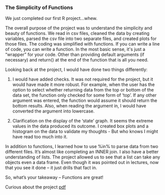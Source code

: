 ### The Simplicity of Functions

We just completed our first R project…whew.  

The overall purpose of the project was to understand the simplicity and beauty of functions.  We read in csv files, cleaned the data by creating variables, parsed the csv file into two separate files, and created plots for those files.   The coding was 
simplified with functions.  If you can write a line of code, you can write a function.  In the most basic sense, it's just a “wrapper” for your code.  Other than providing default arguments (if necessary) and return() at the end of the function that is all you need.  

Looking back at the project, I would have done two things differently: 

1) I would have added checks. It was not required for the project, but it would have made it more robust. For example, when the user has the option to select whether returning data from the top or 
bottom of the data set, the function only checked for some form of ‘top’.  If any other argument was entered, the function would assume it should return the bottom results.  Also, when reading the argument in, I would have converted the argument into lowercase.

2) Clarification on the display of the ‘state’ graph.  It seems the extreme values in the data produced its outcome. I created box plots and a histogram on the data to validate my thoughts - But who knows I might have read too much into it.

In addition to functions, I learned how to use %in% to parse data from two different files. It’s almost like completing an INNER join. I also have a better understanding of lists.  The project allowed us to see that a list can take any objects even a data frame.  Even though it was pointed out in lectures, now that you see it done – it just drills that fact in.

So, what’s your takeaway – Functions are great!


Curious about the project [pdf](https://github.com/pmb-7684/pmb-7684.github.io/blob/main/image/ProjectV2_pmb.pdf)

                          



